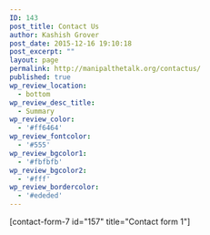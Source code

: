 ```yaml
---
ID: 143
post_title: Contact Us
author: Kashish Grover
post_date: 2015-12-16 19:10:18
post_excerpt: ""
layout: page
permalink: http://manipalthetalk.org/contactus/
published: true
wp_review_location:
  - bottom
wp_review_desc_title:
  - Summary
wp_review_color:
  - '#ff6464'
wp_review_fontcolor:
  - '#555'
wp_review_bgcolor1:
  - '#fbfbfb'
wp_review_bgcolor2:
  - '#fff'
wp_review_bordercolor:
  - '#ededed'
---
```

[contact-form-7 id="157" title="Contact form 1"]